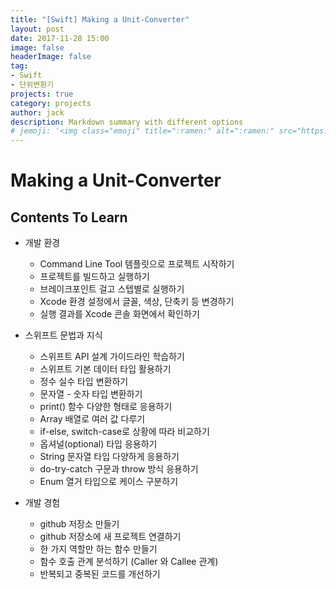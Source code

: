 ```yaml
---
title: "[Swift] Making a Unit-Converter"
layout: post
date: 2017-11-28 15:00
image: false
headerImage: false
tag:
- Swift
- 단위변환기
projects: true
category: projects
author: jack
description: Markdown summary with different options
# jemoji: '<img class="emoji" title=":ramen:" alt=":ramen:" src="https://assets.github.com/images/icons/emoji/unicode/1f35c.png" height="20" width="20" align="absmiddle">'
---
```

# Making a Unit-Converter
## Contents To Learn
- 개발 환경
  - Command Line Tool 템플릿으로 프로젝트 시작하기
  - 프로젝트를 빌드하고 실행하기
  - 브레이크포인트 걸고 스텝별로 실행하기
  - Xcode 환경 설정에서 글꼴, 색상, 단축키 등 변경하기
  - 실행 결과를 Xcode 콘솔 화면에서 확인하기

- 스위프트 문법과 지식
  - 스위프트 API 설계 가이드라인 학습하기
  - 스위프트 기본 데이터 타입 활용하기
  - 정수 실수 타입 변환하기
  - 문자열 - 숫자 타입 변환하기
  - print() 함수 다양한 형태로 응용하기
  - Array 배열로 여러 값 다루기
  - if-else, switch-case로 상황에 따라 비교하기
  - 옵셔널(optional) 타입 응용하기
  - String 문자열 타입 다양하게 응용하기
  - do-try-catch 구문과 throw 방식 응용하기
  - Enum 열거 타입으로 케이스 구분하기

- 개발 경험
  - github 저장소 만들기
  - github 저장소에 새 프로젝트 연결하기
  - 한 가지 역할만 하는 함수 만들기
  - 함수 호출 관계 분석하기 (Caller 와 Callee 관계)
  - 반복되고 중복된 코드를 개선하기
